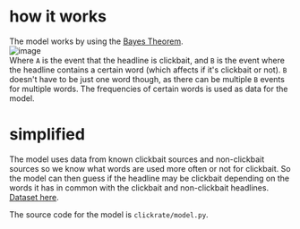 # how it works
The model works by using the [Bayes Theorem](https://en.wikipedia.org/wiki/Bayes%27_theorem).<br>
![image](https://user-images.githubusercontent.com/39702495/180804565-b7a41b8b-1908-4d84-a33b-6a1258b698fb.png)<br>
Where `A` is the event that the headline is clickbait, and `B` is the event where the headline contains a certain word (which affects if it's clickbait or not).
`B` doesn't have to be just one word though, as there can be multiple `B` events for multiple words. The frequencies of certain words is used as data for the model.

# simplified
The model uses data from known clickbait sources and non-clickbait sources so we know what words are used more often or not for clickbait.
So the model can then guess if the headline may be clickbait depending on the words it has in common with the clickbait and non-clickbait headlines.
[Dataset here](https://www.kaggle.com/datasets/amananandrai/clickbait-dataset).

The source code for the model is `clickrate/model.py`.
